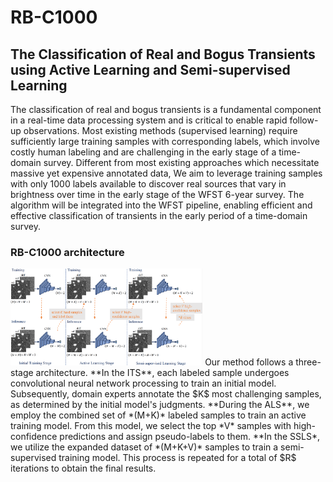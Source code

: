 # RB-C1000

## The Classification of Real and Bogus Transients using Active Learning and Semi-supervised Learning
The classification of real and bogus transients is a fundamental component in a real-time data processing system and is critical to enable rapid follow-up observations. Most existing methods (supervised learning) require sufficiently large training samples with corresponding labels, which involve costly human labeling and are challenging in the early stage of a time-domain survey. Different from most existing approaches which necessitate massive yet expensive annotated data, We aim to leverage training samples with only 1000 labels available to discover real sources that vary in brightness over time in the early stage of the WFST 6-year survey. The algorithm will be integrated into the WFST pipeline, enabling efficient and effective classification of transients in the early period of a time-domain survey.

### RB-C1000 architecture
<img src="picture/pipeline.png" alt="vis2" style="zoom:30%;" />
Our method follows a three-stage architecture. **In the ITS**, each labeled sample undergoes convolutional neural network processing to train an initial model. Subsequently, domain experts annotate the $K$ most challenging samples, as determined by the initial model's judgments. **During the ALS**, we employ the combined set of *(M+K)* labeled samples to train an active training model. From this model, we select the top *V* samples with high-confidence predictions and assign pseudo-labels to them. **In the SSLS*, we utilize the expanded dataset of *(M+K+V)* samples to train a semi-supervised training model. This process is repeated for a total of $R$ iterations to obtain the final results.